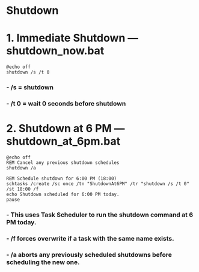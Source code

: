 # Shutdown
# 1. Immediate Shutdown — shutdown_now.bat
```
@echo off
shutdown /s /t 0

```
### - /s = shutdown
### - /t 0 = wait 0 seconds before shutdown

# 2. Shutdown at 6 PM — shutdown_at_6pm.bat
```
@echo off
REM Cancel any previous shutdown schedules
shutdown /a

REM Schedule shutdown for 6:00 PM (18:00)
schtasks /create /sc once /tn "ShutdownAt6PM" /tr "shutdown /s /t 0" /st 18:00 /f
echo Shutdown scheduled for 6:00 PM today.
pause

```
### - This uses Task Scheduler to run the shutdown command at 6 PM today.
### - /f forces overwrite if a task with the same name exists.
### - /a aborts any previously scheduled shutdowns before scheduling the new one.
